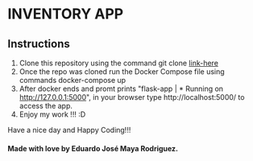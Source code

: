 # INVENTORY APP

## Instructions

1. Clone this repository using the command git clone [link-here](https://github.com/edopore/inventory-flask-app.git)
2. Once the repo was cloned run the Docker Compose file using commands docker-compose up
3. After docker ends and promt prints "flask-app    |  * Running on http://127.0.0.1:5000", in your browser type http://localhost:5000/ to access the app.  
4. Enjoy my work !!! :D

Have a nice day and Happy Coding!!!

#### Made with love by Eduardo José Maya Rodriguez.

